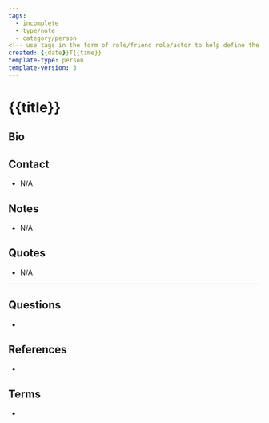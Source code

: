 ```yaml
---
tags:
  - incomplete
  - type/note
  - category/person
<!-- use tags in the form of role/friend role/actor to help define the role the person has -->
created: {{date}}T{{time}}
template-type: person
template-version: 3
---
```


# {{title}}

##  Bio
<!-- Short biography of the AUTHOR -->

## Contact
<!-- List various contact details -->
- N/A


## Notes
<!-- The main content of my thoughts really -->
- N/A


## Quotes
<!-- Notable quotes with reference to their page or location -->
- N/A

---
## Questions
<!-- What remains for you to consider? --> 
- 

## References
<!-- Links to pages not referenced in the content -->
-

## Terms
<!-- Links to terms which maybe useful -->
- 

